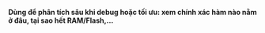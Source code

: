 **Dùng để phân tích sâu khi debug hoặc tối ưu: xem chính xác hàm nào nằm ở đâu, tại sao hết RAM/Flash,…**
